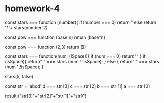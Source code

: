 # homework-4
<scribt>
const stars === function (number){
If (number === 0) 
return "
else 
return '*'+ stars(number-2)

const pow === function (base,n)
return (base^n)

const pow === function (2,3)
return (8)

const stars === function(num, (!Space)){
if (num === 0)
return""
}
if (isSpace){
return"  " === stars (num 1,!isSpace);
} else {
return"  " === stars (num 1,!isSpace);
}

stars(5, false)

const str = 'abcd'
d === str [3]
c === str [2]
b === str [1]
a === str [0]

result ("str[3]"+"str[2]"+"str[1]"+"str0")

</scribt>
